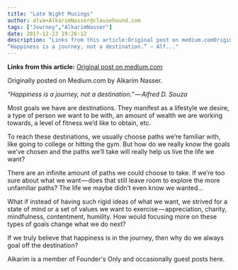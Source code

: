 ```yaml
---
title: "Late Night Musings"
author: alva+AlkarimNasser@clausehound.com
tags: ["Journey","AlkarimNasser"]
date: 2017-12-23 19:26:12
description: "Links from this article:Original post on medium.comOriginally posted on Medium.com by Alkarim Nasser.
“Happiness is a journey, not a destination.” — Alf..."
---
```


**Links from this article:**
[Original post on medium.com](https://medium.com/@alkarim/late-night-musings-33b7bf7d57ea)

Originally posted on Medium.com by Alkarim Nasser.

*“Happiness is a journey, not a destination.” — Alfred D. Souza*

Most goals we have are destinations. They manifest as a lifestyle we desire, a type of person we want to be with, an amount of wealth we are working towards, a level of fitness we’d like to obtain, etc.

To reach these destinations, we usually choose paths we’re familiar with, like going to college or hitting the gym. But how do we really know the goals we’ve chosen and the paths we’ll take will really help us live the life we want?

There are an infinite amount of paths we could choose to take. If we’re too sure about what we want — does that still leave room to explore the more unfamiliar paths? The life we maybe didn’t even know we wanted…

What if instead of having such rigid ideas of what we want, we strived for a state of mind or a set of values we want to exercise — appreciation, charity, mindfulness, contentment, humility. How would focusing more on these types of goals change what we do next?

If we truly believe that happiness is in the journey, then why do we always goal off the destination?

Alkarim is a member of Founder's Only and occasionally guest posts here.